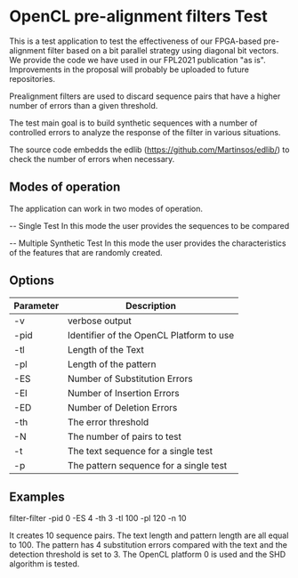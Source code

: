 # OpenCL pre-alignment filters Test

This is a test application to test the effectiveness of our FPGA-based pre-alignment filter based on a bit parallel strategy using diagonal bit vectors. We provide the code we have used in our FPL2021 publication "as is". Improvements in the proposal will probably be uploaded to future repositories.


Prealignment filters are used to discard sequence pairs that have a higher number of errors than a given threshold.

The test main goal is to build synthetic sequences with a number of controlled errors to analyze the response of the filter in various situations.

The source code embedds the edlib (https://github.com/Martinsos/edlib/) to check the number of errors when necessary.

## Modes of operation

The application can work in two modes of operation.

-- Single Test
   In this mode the user provides the sequences to be compared

-- Multiple Synthetic Test
   In this mode the user provides the characteristics of the features that are randomly created. 

## Options

| Parameter | Description |
|-----|----------------|
| -v | verbose output |
| -pid <number> | Identifier of the OpenCL Platform to use |
| -tl <number> | Length of the Text |
| -pl <number> | Length of the pattern |
| -ES <number> | Number of Substitution Errors |
| -EI <number> | Number of Insertion Errors |
| -ED <number> | Number of Deletion Errors |
| -th <number> | The error threshold |
| -N <number> | The number of pairs to test |
| -t <string> | The text sequence for a single test |
| -p <string> | The pattern sequence for a single test |

## Examples

filter-filter -pid 0 -ES 4 -th 3 -tl 100 -pl 120 -n 10

It creates 10 sequence pairs. The text length and pattern length are all equal to 100. The pattern has 4 substitution errors compared with the text and the detection threshold is set to 3. The OpenCL platform 0 is used and the SHD algorithm is tested.
